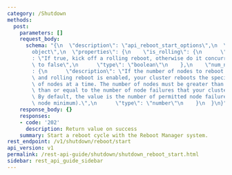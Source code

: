 ```yaml
---
category: /Shutdown
methods:
  post:
    parameters: []
    request_body:
      schema: "{\n  \"description\": \"api_reboot_start_options\",\n  \"type\": \"\
        object\",\n  \"properties\": {\n    \"is_rolling\": {\n      \"description\"\
        : \"If true, kick off a rolling reboot, otherwise do it concurrently. Defaults\
        \ to false\",\n      \"type\": \"boolean\"\n    },\n    \"num_nodes_to_reboot\"\
        : {\n      \"description\": \"If the number of nodes to reboot is configured\
        \ and rolling reboot is enabled, your cluster reboots the specified number\
        \ of nodes at a time. The number of nodes must be greater than 0 and less\
        \ than or equal to the number of node failures that your cluster permits.\
        \ By default, the value is the number of permitted node failures minus 1 (1\
        \ node minimum).\",\n      \"type\": \"number\"\n    }\n  }\n}"
    response_body: {}
    responses:
    - code: '202'
      description: Return value on success
    summary: Start a reboot cycle with the Reboot Manager system.
rest_endpoint: /v1/shutdown/reboot/start
api_version: v1
permalink: /rest-api-guide/shutdown/shutdown_reboot_start.html
sidebar: rest_api_guide_sidebar
---
```

